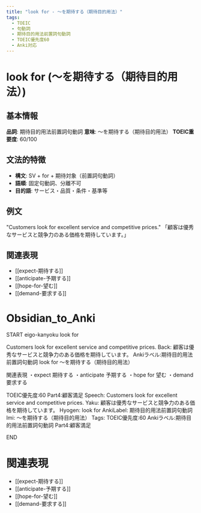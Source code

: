 ```yaml
---
title: "look for - ～を期待する（期待目的用法）"
tags:
  - TOEIC
  - 句動詞
  - 期待目的用法前置詞句動詞
  - TOEIC優先度60
  - Anki対応
---
```


# look for (～を期待する（期待目的用法）)

## 基本情報
**品詞**: 期待目的用法前置詞句動詞
**意味**: ～を期待する（期待目的用法）
**TOEIC重要度**: 60/100

## 文法的特徴
- **構文**: SV + for + 期待対象（前置詞句動詞）
- **語順**: 固定句動詞、分離不可
- **目的語**: サービス・品質・条件・基準等

## 例文
"Customers look for excellent service and competitive prices."
「顧客は優秀なサービスと競争力のある価格を期待しています。」

## 関連表現
- [[expect-期待する]]
- [[anticipate-予期する]]
- [[hope-for-望む]]
- [[demand-要求する]]

# Obsidian_to_Anki
START
eigo-kanyoku
look for

Customers look for excellent service and competitive prices.
Back: 
顧客は優秀なサービスと競争力のある価格を期待しています。
Ankiラベル:期待目的用法前置詞句動詞
look for
～を期待する（期待目的用法）

関連表現
・expect 期待する
・anticipate 予期する
・hope for 望む
・demand 要求する

TOEIC優先度:60
Part4:顧客満足
Speech: Customers look for excellent service and competitive prices.
Yaku: 顧客は優秀なサービスと競争力のある価格を期待しています。
Hyogen: look for
AnkiLabel: 期待目的用法前置詞句動詞
Imi: ～を期待する（期待目的用法）
Tags: TOEIC優先度:60 Ankiラベル:期待目的用法前置詞句動詞 Part4:顧客満足
<!--ID: 1753072140950-->
END

# 関連表現
- [[expect-期待する]]
- [[anticipate-予期する]]
- [[hope-for-望む]]
- [[demand-要求する]] 